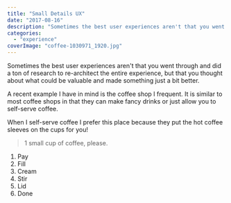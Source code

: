 ```yaml
---
title: "Small Details UX"
date: "2017-08-16"
description: "Sometimes the best user experiences aren't that you went through and did a ton of research to re-architect the entire experience, but that you thought about what could be valuable and made something just a bit better."
categories: 
  - "experience"
coverImage: "coffee-1030971_1920.jpg"
---
```


Sometimes the best user experiences aren't that you went through and did a ton of research to re-architect the entire experience, but that you thought about what could be valuable and made something just a bit better.

A recent example I have in mind is the coffee shop I frequent. It is similar to most coffee shops in that they can make fancy drinks or just allow you to self-serve coffee.

When I self-serve coffee I prefer this place because they put the hot coffee sleeves on the cups for you!

> 1 small cup of coffee, please.

1. Pay
2. Fill
3. Cream
4. Stir
5. Lid
6. Done
